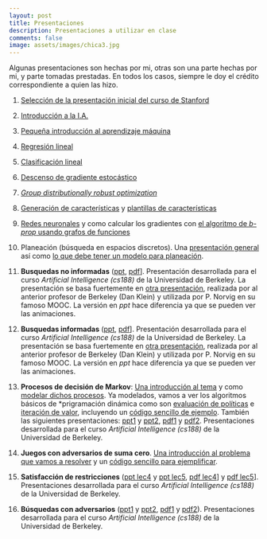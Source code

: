 ```yaml
--- 
layout: post 
title: Presentaciones
description: Presentaciones a utilizar en clase
comments: false
image: assets/images/chica3.jpg
---
```


Algunas presentaciones son hechas por mi, otras son una parte hechas
por mi, y parte tomadas prestadas. En todos los casos, siempre
le doy el crédito correspondiente a quien las hizo.

1. [Selección de la presentación inicial  del curso de Stanford](https://github.com/IA-UNISON/material/raw/master/presentaciones/Intro_Stanford.pdf)

2. [Introducción a la I.A.](https://github.com/IA-UNISON/material/raw/master/presentaciones/Intro_IA.pdf)


3. [Pequeña introducción al aprendizaje máquina](https://github.com/IA-UNISON/material/raw/master/presentaciones/Intro_ML.pdf)


4. [Regresión lineal](https://github.com/IA-UNISON/material/raw/master/presentaciones/linear-regression.pdf)

5. [Clasificación lineal](https://github.com/IA-UNISON/material/raw/master/presentaciones/linear-classification.pdf)

6. [Descenso de gradiente estocástico](https://github.com/IA-UNISON/material/raw/master/presentaciones/stochastic-gradient-descent.pdf)

7. [*Group distributionally robust optimization*](https://github.com/IA-UNISON/material/raw/master/presentaciones/group-dro.pdf)

8. [Generación de características](https://github.com/IA-UNISON/material/raw/master/presentaciones/non-linear-features.pdf) y [plantillas de características](https://github.com/IA-UNISON/material/raw/master/presentaciones/feature-templates.pdf)

9. [Redes neuronales](https://github.com/IA-UNISON/material/raw/master/presentaciones/neural-networks.pdf) y como calcular los gradientes con [el algoritmo de *b-prop* usando grafos de funciones](https://github.com/IA-UNISON/material/raw/master/presentaciones/backpropagation.pdf)

10. Planeación (búsqueda en espacios discretos). Una [presentación general](https://github.com/IA-UNISON/material/raw/master/presentaciones/planning.pdf) así como [lo que debe tener un modelo para planeación](https://github.com/IA-UNISON/material/raw/master/presentaciones/modeling.pdf).

11. **Busquedas no informadas** ([ppt](http://inst.eecs.berkeley.edu/~cs188/fa19/assets/slides/lec2.pptx), [pdf](http://inst.eecs.berkeley.edu/~cs188/fa19/assets/slides/lec2.pdf)]. Presentación desarrollada para el curso *Artificial Intelligence (cs188)* de la Universidad de Berkeley. La presentación se basa fuertemente en [otra presentación](https://github.com/IA-UNISON/material/raw/master/presentaciones/busquedas.pdf), realizada por al anterior profesor de Berkeley (Dan Klein) y utilizada por P. Norvig en su famoso MOOC. La versión en *ppt* hace diferencia ya que se pueden ver las animaciones.

12. **Busquedas informadas** ([ppt](http://inst.eecs.berkeley.edu/~cs188/fa19/assets/slides/lec3.pptx), [pdf](http://inst.eecs.berkeley.edu/~cs188/fa19/assets/slides/lec3.pdf)]. Presentación desarrollada para el curso *Artificial Intelligence (cs188)* de la Universidad de Berkeley. La presentación se basa fuertemente en [otra presentación](https://github.com/IA-UNISON/material/raw/master/presentaciones/busquedas.pdf), realizada por al anterior profesor de Berkeley (Dan Klein) y utilizada por P. Norvig en su famoso MOOC. La versión en *ppt* hace diferencia ya que se pueden ver las animaciones.


13. **Procesos de decisión de Markov**: [Una introducción al tema](https://github.com/IA-UNISON/material/raw/master/presentaciones/MDP-intro.pdf) y como [modelar dichos procesos](https://github.com/IA-UNISON/material/raw/master/presentaciones/MDP-model.pdf). Ya modelados, vamos a ver los algoritmos básicos de *prigramación dinámica como son [evaluación de políticas](https://github.com/IA-UNISON/material/raw/master/presentaciones/policy-evaluation.pdf) e [iteración de valor](https://github.com/IA-UNISON/material/raw/master/presentaciones/value-iteration.pdf), incluyendo un [código sencillo de ejemplo](https://stanford-cs221.github.io/autumn2021/modules/mdps/live-coding/tram.py). También las siguientes presentaciones: [ppt1](http://inst.eecs.berkeley.edu/~cs188/fa19/assets/slides/lec8.pptx) y [ppt2](http://inst.eecs.berkeley.edu/~cs188/fa19/assets/slides/lec9.pptx), [pdf1](http://inst.eecs.berkeley.edu/~cs188/fa19/assets/slides/lec8.pdf) y [pdf2](http://inst.eecs.berkeley.edu/~cs188/fa19/assets/slides/lec9.pdf). Presentaciones desarrollada para el curso *Artificial Intelligence (cs188)* de la Universidad de Berkeley. 

14. **Juegos con adversarios de suma cero**. [Una introducción al problema que vamos a resolver](https://github.com/IA-UNISON/material/raw/master/presentaciones/introduccion-juegos.pdf) y un [código sencillo para ejemplificar](https://stanford-cs221.github.io/autumn2021/modules/games/live-coding/game.py).

15. **Satisfacción de restricciones** ([ppt lec4](http://inst.eecs.berkeley.edu/~cs188/fa19/assets/slides/lec4.pptx) y [ppt lec5](http://inst.eecs.berkeley.edu/~cs188/fa19/assets/slides/lec5.pptx), [pdf lec4](http://inst.eecs.berkeley.edu/~cs188/fa19/assets/slides/lec4.pdf)] y [pdf lec5](http://inst.eecs.berkeley.edu/~cs188/fa19/assets/slides/lec5.pdf)]. Presentaciones desarrollada para el curso *Artificial Intelligence (cs188)* de la Universidad de Berkeley. 

16. **Búsquedas con adversarios** ([ppt1](http://inst.eecs.berkeley.edu/~cs188/fa19/assets/slides/lec6.pptx) y [ppt2](http://inst.eecs.berkeley.edu/~cs188/fa19/assets/slides/lec7.pptx), [pdf1](http://inst.eecs.berkeley.edu/~cs188/fa19/assets/slides/lec6.pdf) y [pdf2](http://inst.eecs.berkeley.edu/~cs188/fa19/assets/slides/lec7.pdf)). Presentaciones desarrollada para el curso *Artificial Intelligence (cs188)* de la Universidad de Berkeley. 


<!--

2. [Agentes inteligentes](https://github.com/IA-UNISON/material/raw/master/presentaciones/Agentes_inteligentes.pdf). Esta presentación es un extracto de la presentación de Russell que viene en la [página de AIMA](http://aima.eecs.berkeley.edu).



4. [Planeación (búsquedas informadas)](https://github.com/IA-UNISON/material/raw/master/presentaciones/busquedas.pdf). Presentación de Dan Klein para el curso de IA de Berkeley (usada en otras Universidades).

5. Búsquedas con adversarios.

6. [Inferencia bayesiana](http://ia-unison.github.io/material/presentaciones/Inferencia.pdf). Tomada del famoso MOOC que impartió P. Norvig.

7. [Introducción al aprendizaje máquina](http://ia-unison.github.io/material/presentaciones/machine_learning.pdf). Un poco desactualizada se encuentra mi presentación.

8. [Introducción a las SVM](http://ia-unison.github.io/material/presentaciones/svm_presentacion.pdf) Presentación ya bastante vieja pero sigue siendo útil.

9. [K-medias](http://ia-unison.github.io/material/presentaciones/kmedias.pdf). Yo creo la presentación más viejita, pero es que las K medias no han cambiado en todo este tiempo.

--> 
